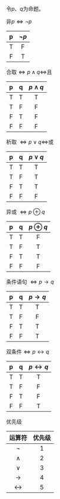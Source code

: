 令$p、q$为命题。

非$p\iff\neg p$

|  p   | $\neg p$ |
| :--: | :------: |
|  T   |    F     |
|  F   |    T     |



合取$\iff p\land q\iff$且

|  p   |  q   | $p\land q$ |
| :--: | :--: | :--------: |
|  T   |  T   |     T      |
|  T   |  F   |     F      |
|  F   |  T   |     F      |
|  F   |  F   |     F      |



析取 $\iff p\vee q\iff$或

|  p   |  q   | $p\vee q$ |
| :--: | :--: | :-------: |
|  T   |  T   |     T     |
|  T   |  F   |     T     |
|  F   |  T   |     T     |
|  F   |  F   |     F     |



异或 $\iff p\oplus q$

|  p   |  q   | $p\oplus q$ |
| :--: | :--: | :---------: |
|  T   |  T   |      F      |
|  T   |  F   |      T      |
|  F   |  T   |      T      |
|  F   |  F   |      F      |



条件语句 $\iff p\rightarrow q$

|  p   |  q   | $p\rightarrow q$ |
| :--: | :--: | :--------------: |
|  T   |  T   |        T         |
|  T   |  F   |        F         |
|  F   |  T   |        T         |
|  F   |  F   |        T         |



双条件$\iff p\leftrightarrow q$ 

|  p   |  q   | $p\leftrightarrow q$ |
| :--: | :--: | :------------------: |
|  T   |  T   |          T           |
|  T   |  F   |          F           |
|  F   |  T   |          F           |
|  F   |  F   |          T           |



优先级

|      运算符       | 优先级 |
| :---------------: | :----: |
|      $\neg$       |   1    |
|      $\land$      |   2    |
|      $\vee$       |   3    |
|   $\rightarrow$   |   4    |
| $\leftrightarrow$ |   5    |

